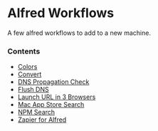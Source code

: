 # Alfred Workflows

A few alfred workflows to add to a new machine. 

### Contents


* [Colors][colors]
* [Convert][convert]
* [DNS Propagation Check][dns]
* [Flush DNS][flushdns]
* [Launch URL in 3 Browsers][launch]
* [Mac App Store Search][mas]
* [NPM Search][npm]
* [Zapier for Alfred][zapier]




[colors]: http://www.packal.org/workflow/colors
[convert]: http://www.packal.org/workflow/convert
[dns]: http://www.packal.org/workflow/dns-propagation-checker
[flushdns]: https://github.com/cdraeger/alfred2-flushdns-workflow
[launch]: http://www.packal.org/workflow/launch-url-3-browsers
[mas]: http://www.packal.org/workflow/mac-app-store-search
[npm]: http://www.packal.org/workflow/alfred-npm-search
[zapier]: http://www.packal.org/workflow/zapier-alfred